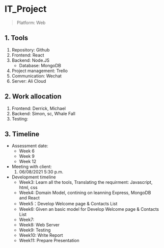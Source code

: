 # IT_Project
> Platform: Web
## 1. Tools
   1. Repository: Github
   2. Frontend: React
   3. Backend: Node.JS
      * Database: MongoDB
   4. Project management: Trello
   5. Communication: Wechat
   6. Server: Ali Cloud
## 2. Work allocation
   1. Frontend: Derrick, Michael
   2. Backend: Simon, sc, Whale Fall
   3. Testing: 
## 3. Timeline
   * Assessment date:
     * Week 6
     * Week 9
     * Week 12
   * Meeting with client:
     1. 06/08/2021 5:30 p.m.
   * Development timeline
      * Week3: Learn all the tools, Translating the requirment: Javascript, html, css
      * Week4: Domain Model, contining on leanning Express, MongoDB and React
      * Week5：Develop Welcome page & Contacts List
      * Week6: Given an basic model for Develop Welcome page & Contacts List
      * Week7:
      * Week8: Web Server
      * Week9: Testing
      * Week10: Write Report
      * Week11: Prepare Presentation
      
     
